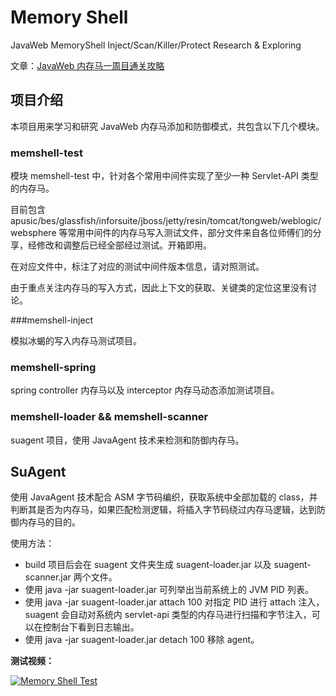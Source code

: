 # Memory Shell

JavaWeb MemoryShell Inject/Scan/Killer/Protect Research & Exploring

文章：[JavaWeb 内存马一周目通关攻略](https://su18.org/post/memory-shell)



## 项目介绍

本项目用来学习和研究 JavaWeb 内存马添加和防御模式，共包含以下几个模块。

### memshell-test

模块 memshell-test 中，针对各个常用中间件实现了至少一种 Servlet-API 类型的内存马。

目前包含 apusic/bes/glassfish/inforsuite/jboss/jetty/resin/tomcat/tongweb/weblogic/websphere 等常用中间件的内存马写入测试文件，部分文件来自各位师傅们的分享，经修改和调整后已经全部经过测试。开箱即用。

在对应文件中，标注了对应的测试中间件版本信息，请对照测试。

由于重点关注内存马的写入方式，因此上下文的获取、关键类的定位这里没有讨论。

###memshell-inject 

模拟冰蝎的写入内存马测试项目。

### memshell-spring

spring controller 内存马以及 interceptor 内存马动态添加测试项目。

### memshell-loader && memshell-scanner

suagent 项目，使用 JavaAgent 技术来检测和防御内存马。



## SuAgent

使用 JavaAgent 技术配合 ASM 字节码编织，获取系统中全部加载的 class，并判断其是否为内存马，如果匹配检测逻辑，将插入字节码绕过内存马逻辑，达到防御内存马的目的。

使用方法：

- build 项目后会在 suagent 文件夹生成 suagent-loader.jar 以及 suagent-scanner.jar 两个文件。
- 使用 java -jar suagent-loader.jar 可列举出当前系统上的 JVM PID 列表。
- 使用  java -jar suagent-loader.jar attach 100 对指定 PID 进行 attach 注入，suagent 会自动对系统内 servlet-api 类型的内存马进行扫描和字节注入，可以在控制台下看到日志输出。
- 使用  java -jar suagent-loader.jar detach 100 移除 agent。



**测试视频：**

[![Memory Shell Test](https://res.cloudinary.com/marcomontalbano/image/upload/v1624592145/video_to_markdown/images/youtube--tTFv15uCNjQ-c05b58ac6eb4c4700831b2b3070cd403.jpg)](https://youtu.be/tTFv15uCNjQ "Memory Shell Test")


